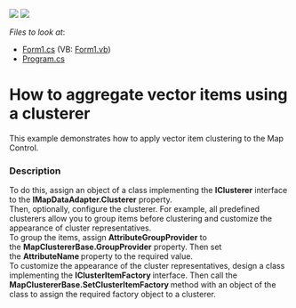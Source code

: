 <!-- default badges list -->
[![](https://img.shields.io/badge/Open_in_DevExpress_Support_Center-FF7200?style=flat-square&logo=DevExpress&logoColor=white)](https://supportcenter.devexpress.com/ticket/details/T311973)
[![](https://img.shields.io/badge/📖_How_to_use_DevExpress_Examples-e9f6fc?style=flat-square)](https://docs.devexpress.com/GeneralInformation/403183)
<!-- default badges end -->
<!-- default file list -->
*Files to look at*:

* [Form1.cs](./CS/ClustererSample/Form1.cs) (VB: [Form1.vb](./VB/ClustererSample/Form1.vb))
* [Program.cs](./CS/ClustererSample/Program.cs)
<!-- default file list end -->
# How to aggregate vector items using a clusterer


This example demonstrates how to apply vector item clustering to the Map Control.


<h3>Description</h3>

<p>To do this, assign an object of a class implementing the&nbsp;<strong>IClusterer</strong>&nbsp;interface to the&nbsp;<strong>IMapDataAdapter.Clusterer</strong>&nbsp;property.<br />Then, optionally, configure the clusterer. For example, all predefined clusterers allow you to group items before clustering and customize the appearance of cluster representatives.<br />To group the items, assign&nbsp;<strong>AttributeGroupProvider</strong>&nbsp;to the&nbsp;<strong>MapClustererBase.GroupProvider</strong>&nbsp;property. Then set the&nbsp;<strong>AttributeName&nbsp;</strong>property to the required value.<br />To customize the appearance of the cluster representatives, design a class implementing the&nbsp;<strong>IClusterItemFactory&nbsp;</strong>interface. Then call&nbsp;the <strong>MapClustererBase.SetClusterItemFactory&nbsp;</strong>method with an object of the class to assign the required factory object to a clusterer.</p>

<br/>



